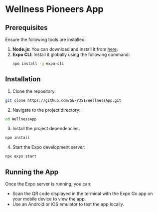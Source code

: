 # Wellness Pioneers App

## Prerequisites

Ensure the following tools are installed:

1. **Node.js**: You can download and install it from [here](https://nodejs.org/).
2. **Expo CLI**: Install it globally using the following command:
   ```bash
   npm install -g expo-cli
   
## Installation
1. Clone the repository:
```bash
git clone https://github.com/SE-Y3S1/WellnessApp.git
```

2. Navigate to the project directory:
```bash
cd WellnessApp
```

3. Install the project dependencies:
```bash
npm install
```

4. Start the Expo development server:
```bash
npx expo start
```

## Running the App
Once the Expo server is running, you can:
* Scan the QR code displayed in the terminal with the Expo Go app on your mobile device to view the app.
* Use an Android or iOS emulator to test the app locally.
